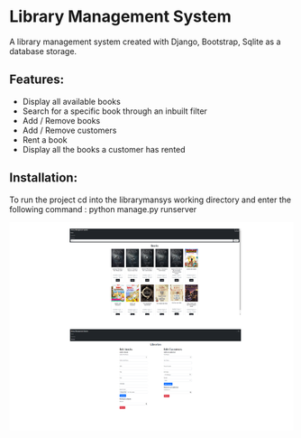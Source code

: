 # Library Management System
A library management system created with Django, Bootstrap, Sqlite as a database storage. 

## **Features**:
- Display all available books
- Search for a specific book through an inbuilt filter
- Add / Remove books
- Add / Remove customers
- Rent a book
- Display all the books a customer has rented

## **Installation**:
To run the project cd into the librarymansys working directory and enter the following command : python manage.py runserver

![Design preview for the Fylo dark theme landing page challenge](./design/desktop-preview.png)
